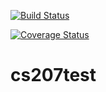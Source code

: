 [![Build Status](https://travis-ci.org/beancamille/cs207test.svg?branch=master)](https://travis-ci.org/beancamille/cs207test.svg?branch=master)

[![Coverage Status](https://codecov.io/gh/beancamille/cs207test/branch/master/graph/badge.svg)](https://codecov.io/gh/beancamille/cs207test)

# cs207test